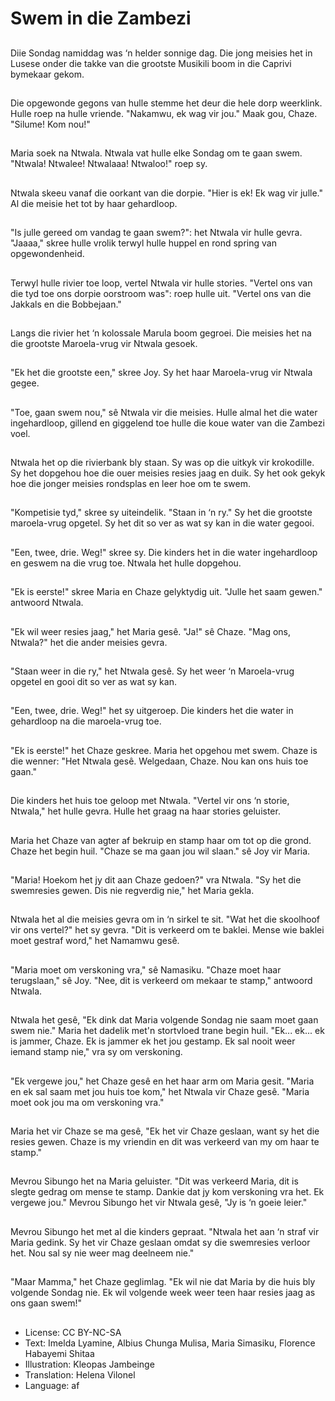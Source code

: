 # Swem in die Zambezi

##
Diie Sondag namiddag was ‘n helder sonnige dag. Die jong meisies het in Lusese onder die takke van die grootste Musikili boom in die Caprivi bymekaar gekom.

##
Die opgewonde gegons van hulle stemme het deur die hele dorp weerklink. Hulle roep na hulle vriende. "Nakamwu, ek wag vir jou." Maak gou, Chaze. "Silume! Kom nou!"

##
Maria soek na Ntwala. Ntwala vat hulle elke Sondag om te gaan swem. "Ntwala! Ntwalee! Ntwalaaa! Ntwaloo!" roep sy.

##
Ntwala skeeu vanaf die oorkant van die dorpie. "Hier is ek! Ek wag vir julle." Al die meisie het tot by haar gehardloop.

##
"Is julle gereed om vandag te gaan swem?": het Ntwala vir hulle gevra. "Jaaaa," skree hulle vrolik terwyl hulle huppel en rond spring van opgewondenheid.

##
Terwyl hulle rivier toe loop, vertel Ntwala vir hulle stories. "Vertel ons van die tyd toe ons dorpie oorstroom was": roep hulle uit. "Vertel ons van die Jakkals en die Bobbejaan."

##
Langs die rivier het ‘n kolossale Marula boom gegroei. Die meisies het na die grootste Maroela-vrug vir Ntwala gesoek.

##
"Ek het die grootste een," skree Joy. Sy het haar Maroela-vrug vir Ntwala gegee.

##
"Toe, gaan swem nou," sê Ntwala vir die meisies. Hulle almal het die water ingehardloop, gillend en giggelend toe hulle die koue water van die Zambezi voel.

##
Ntwala het op die rivierbank bly staan. Sy was op die uitkyk vir krokodille. Sy het dopgehou hoe die ouer meisies resies jaag en duik. Sy het ook gekyk hoe die jonger meisies rondsplas en leer hoe om te swem.

##
"Kompetisie tyd," skree sy uiteindelik. "Staan in ‘n ry." Sy het die grootste maroela-vrug opgetel. Sy het dit so ver as wat sy kan in die water gegooi.

##
"Een, twee, drie. Weg!" skree sy. Die kinders het in die water ingehardloop en geswem na die vrug toe. Ntwala het hulle dopgehou.

##
"Ek is eerste!" skree Maria en Chaze gelyktydig uit. "Julle het saam gewen." antwoord Ntwala.

##
"Ek wil weer resies jaag," het Maria gesê. "Ja!" sê Chaze. "Mag ons, Ntwala?" het die ander meisies gevra.

##
"Staan weer in die ry," het Ntwala gesê. Sy het weer ‘n Maroela-vrug opgetel en gooi dit so ver as wat sy kan.

##
"Een, twee, drie. Weg!" het sy uitgeroep. Die kinders het die water in gehardloop na die maroela-vrug toe.

##
"Ek is eerste!" het Chaze geskree. Maria het opgehou met swem. Chaze is die wenner: "Het Ntwala gesê. Welgedaan, Chaze. Nou kan ons huis toe gaan."

##
Die kinders het huis toe geloop met Ntwala. "Vertel vir ons ‘n storie, Ntwala," het hulle gevra. Hulle het graag na haar stories geluister.

##
Maria het Chaze van agter af bekruip en stamp haar om tot op die grond. Chaze het begin huil. "Chaze se ma gaan jou wil slaan." sê Joy vir Maria.

##
"Maria! Hoekom het jy dit aan Chaze gedoen?" vra Ntwala. "Sy het die swemresies gewen. Dis nie regverdig nie," het Maria gekla.

##
Ntwala het al die meisies gevra om in ‘n sirkel te sit. "Wat het die skoolhoof vir ons vertel?" het sy gevra. "Dit is verkeerd om te baklei. Mense wie baklei moet gestraf word," het Namamwu gesê.

##
"Maria moet om verskoning vra," sê Namasiku. "Chaze moet haar terugslaan," sê Joy. "Nee, dit is verkeerd om mekaar te stamp," antwoord Ntwala.

##
Ntwala het gesê, "Ek dink dat Maria volgende Sondag nie saam moet gaan swem nie." Maria het dadelik met'n stortvloed trane begin huil. "Ek... ek... ek is jammer, Chaze. Ek is jammer ek het jou gestamp. Ek sal nooit weer iemand stamp nie," vra sy om verskoning.

##
"Ek vergewe jou," het Chaze gesê en het haar arm om Maria gesit. "Maria en ek sal saam met jou huis toe kom," het Ntwala vir Chaze gesê. "Maria moet ook jou ma om verskoning vra."

##
Maria het vir Chaze se ma gesê, "Ek het vir Chaze geslaan, want sy het die resies gewen. Chaze is my vriendin en dit was verkeerd van my om haar te stamp."

##
Mevrou Sibungo het na Maria geluister. "Dit was verkeerd Maria, dit is slegte gedrag om mense te stamp. Dankie dat jy kom verskoning vra het. Ek vergewe jou." Mevrou Sibungo het vir Ntwala gesê, "Jy is ‘n goeie leier."

##
Mevrou Sibungo het met al die kinders gepraat. "Ntwala het aan ‘n straf vir Maria gedink. Sy het vir Chaze geslaan omdat sy die swemresies verloor het. Nou sal sy nie weer mag deelneem nie."

##
"Maar Mamma," het Chaze geglimlag. "Ek wil nie dat Maria by die huis bly volgende Sondag nie. Ek wil volgende week weer teen haar resies jaag as ons gaan swem!"

##
* License: CC BY-NC-SA
* Text: Imelda Lyamine, Albius Chunga Mulisa, Maria Simasiku, Florence Habayemi Shitaa
* Illustration: Kleopas Jambeinge
* Translation: Helena Vilonel
* Language: af
